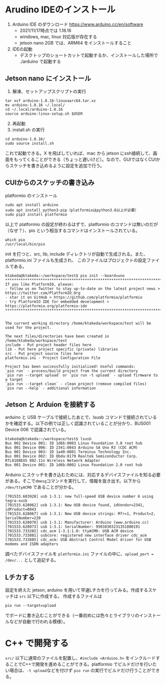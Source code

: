 
# Arudino IDEのインストール
1. Arduino IDE のダウンロード https://www.arduino.cc/en/software
	- 2021/11/17時点では 1.18.16
	- windows, mac, linux 対応版が存在する
	- jetson nano 2GB では、ARM64 をインストールすること
2. IDEの起動
	- デスクトップのショートカットで起動するか、インストールした場所で ./arduino で起動する

## Jetson nano にインストール
1. 解凍、セットアップスクリプトの実行

```shell
tar xvf arduino-1.8.16-linuxaarc64.tar.xz                                 
mv arduino-1.8.16 ~/.local/                                                      
cd ~/.local/arduino-1.8.16                                                           
source arduino-linux-setup.sh $USER                                            
```

2. 再起動
3. install.sh の実行

```shell
cd arduino-1.8.16/                                                          
sudo source install.sh                                                 
```

これで起動できる。X を飛ばしていれば、mac から jetson にssh接続して、画面をもってくることができる（ちょっと遅いけど）。なので、GUIではなくCUIからスケッチを書き込めるように設定を追加で行う。

## CUIからのスケッチの書き込み
platformio のインストール

```shell
sudo apt install arduino
sudo apt install python3-pip（platformioはpython3.6以上が必要）
sudo pip3 install platformio
```

以上で platformio の設定が終わるはずで、platformio のコマンドは無いのだが（なぜ？）、pio という相当するコマンドはインストールされている。

```shell
which pio
/usr/local/bin/pio
```

init を打つと、src, lib, include ディレクトリが自動で生成される。また、platformio.ini ファイルも生成され、 このファイルはプロジェクトの設定ファイルである。




```shell
ktakeda@ktakeda:~/workspace/test$ pio init --board=uno
***********************************************************************************************************************
If you like PlatformIO, please:
- follow us on Twitter to stay up-to-date on the latest project news > https://twitter.com/PlatformIO_Org
- star it on GitHub > https://github.com/platformio/platformio
- try PlatformIO IDE for embedded development > https://platformio.org/platformio-ide
***********************************************************************************************************************


The current working directory /home/ktakeda/workspace/test will be used for the project.

The next files/directories have been created in /home/ktakeda/workspace/test
include - Put project header files here
lib - Put here project specific (private) libraries
src - Put project source files here
platformio.ini - Project Configuration File

Project has been successfully initialized! Useful commands:
`pio run` - process/build project from the current directory
`pio run --target upload` or `pio run -t upload` - upload firmware to a target
`pio run --target clean` - clean project (remove compiled files)
`pio run --help` - additional information
```


## Jetson と Arduion を接続する

arduino と USB ケーブルで接続したあとで、lsusb コマンドで接続されているかを確認する。以下の例では正しく認識されていることが分かり、BUS001 Device 006 で認識されている。

```shell
ktakeda@ktakeda:~/workspace/test$ lsusb 
Bus 002 Device 001: ID 1d6b:0003 Linux Foundation 3.0 root hub
Bus 001 Device 006: ID 2341:0043 Arduino SA Uno R3 (CDC ACM)
Bus 001 Device 003: ID 1a40:0801 Terminus Technology Inc. 
Bus 001 Device 002: ID 0bda:8179 Realtek Semiconductor Corp. RTL8188EUS 802.11n Wireless Network Adapter
Bus 001 Device 001: ID 1d6b:0002 Linux Foundation 2.0 root hub
```

Arduino にスケッチを書き込むためには、対応するデバイスファイルを知る必要がある。そこで`dmesg`コマンドを実行して、情報を抜き出す。以下から `/dev/ttyACM0` であることが分かる。

```shell
[701533.603928] usb 1-3.1: new full-speed USB device number 6 using tegra-xusb
[701533.628062] usb 1-3.1: New USB device found, idVendor=2341, idProduct=0043
[701533.628067] usb 1-3.1: New USB device strings: Mfr=1, Product=2, SerialNumber=220
[701533.628070] usb 1-3.1: Manufacturer: Arduino (www.arduino.cc)
[701533.628073] usb 1-3.1: SerialNumber: 95038303231351800191
[701533.733202] cdc_acm 1-3.1:1.0: ttyACM0: USB ACM device
[701533.733881] usbcore: registered new interface driver cdc_acm
[701533.733885] cdc_acm: USB Abstract Control Model driver for USB modems and ISDN adapters
```

調べたデバイスファイルを `platformio.ini` ファイルの中に、`upload_port = /dev/...` として追記する。


## Lチカする

設定を終えた jetson, arduino を用いて早速Lチカを行ってみる。作成するスケッチは `src` 以下に作成する。
作成するファイルは

```shell
pio run --target=upload
```

でボードに書き込むことができる（一番初めには色々とライブラリのインストールなどが自動で行われる模様）。



# C++ で開発する

`src/` 以下に通常のファイルを配置し、`#include <Arduino.h>` をインクルードすることでC++で開発を進めることができる。platformio でビルドだけを行いたい場合は、`-t upload`などを付けず `pio run` の実行でビルドだけ行うことができる。